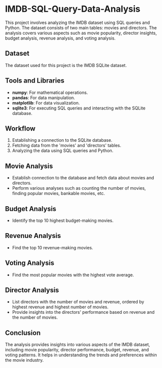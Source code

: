 # IMDB-SQL-Query-Data-Analysis

This project involves analyzing the IMDB dataset using SQL queries and Python. The dataset consists of two main tables: movies and directors. The analysis covers various aspects such as movie popularity, director insights, budget analysis, revenue analysis, and voting analysis.

## Dataset
The dataset used for this project is the IMDB SQLite dataset.

## Tools and Libraries
- **numpy**: For mathematical operations.
- **pandas**: For data manipulation.
- **matplotlib**: For data visualization.
- **sqlite3**: For executing SQL queries and interacting with the SQLite database.

## Workflow
1. Establishing a connection to the SQLite database.
2. Fetching data from the 'movies' and 'directors' tables.
3. Analyzing the data using SQL queries and Python.

## Movie Analysis
- Establish connection to the database and fetch data about movies and directors.
- Perform various analyses such as counting the number of movies, finding popular movies, bankable movies, etc.

## Budget Analysis
- Identify the top 10 highest budget-making movies.

## Revenue Analysis
- Find the top 10 revenue-making movies.

## Voting Analysis
- Find the most popular movies with the highest vote average.

## Director Analysis
- List directors with the number of movies and revenue, ordered by highest revenue and highest number of movies.
- Provide insights into the directors' performance based on revenue and the number of movies.

## Conclusion
The analysis provides insights into various aspects of the IMDB dataset, including movie popularity, director performance, budget, revenue, and voting patterns. It helps in understanding the trends and preferences within the movie industry.
